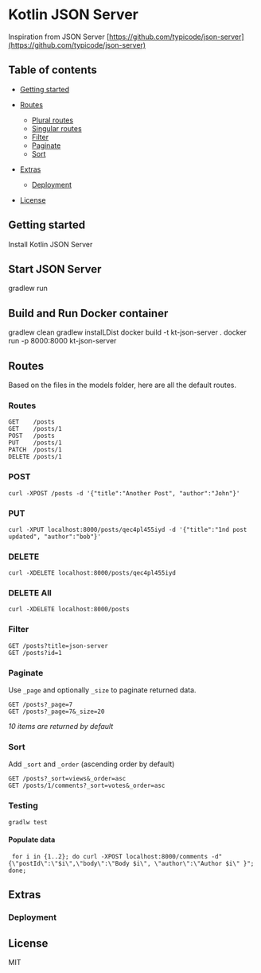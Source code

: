 # Kotlin JSON Server
Inspiration from JSON Server [https://github.com/typicode/json-server](https://github.com/typicode/json-server)

## Table of contents

<!-- toc -->

- [Getting started](#getting-started)
- [Routes](#routes)
    * [Plural routes](#plural-routes)
    * [Singular routes](#singular-routes)
    * [Filter](#filter)
    * [Paginate](#paginate)
    * [Sort](#sort)


- [Extras](#extras)
    * [Deployment](#deployment)

- [License](#license)

<!-- tocstop -->

## Getting started

Install Kotlin JSON Server

## Start JSON Server

gradlew run

## Build and Run Docker container 

gradlew clean
gradlew instalLDist
docker build -t kt-json-server .
docker run -p 8000:8000 kt-json-server

## Routes

Based on the files in the models folder, here are all the default routes.

### Routes

```
GET    /posts
GET    /posts/1
POST   /posts
PUT    /posts/1
PATCH  /posts/1
DELETE /posts/1
```
### POST
```
curl -XPOST /posts -d '{"title":"Another Post", "author":"John"}'
```
### PUT
```
curl -XPUT localhost:8000/posts/qec4pl455iyd -d '{"title":"1nd post updated", "author":"bob"}' 
```
### DELETE
```
curl -XDELETE localhost:8000/posts/qec4pl455iyd 
```
### DELETE All
```
curl -XDELETE localhost:8000/posts 
```

### Filter

```
GET /posts?title=json-server
GET /posts?id=1
```

### Paginate

Use `_page` and optionally `_size` to paginate returned data.

```
GET /posts?_page=7
GET /posts?_page=7&_size=20
```

_10 items are returned by default_

### Sort

Add `_sort` and `_order` (ascending order by default)

```
GET /posts?_sort=views&_order=asc
GET /posts/1/comments?_sort=votes&_order=asc
```
### Testing
```
gradlw test
```
#### Populate data
```
 for i in {1..2}; do curl -XPOST localhost:8000/comments -d"{\"postId\":\"$i\",\"body\":\"Body $i\", \"author\":\"Author $i\" }"; done;
```
## Extras

### Deployment

## License

MIT
